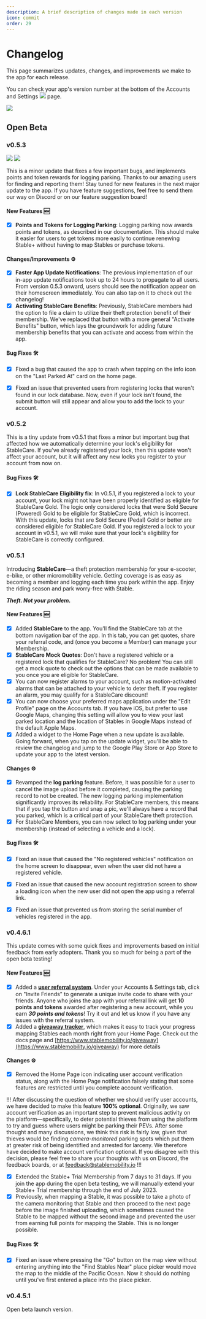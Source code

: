 ```yaml
---
description: A brief description of changes made in each version
icon: commit
order: 29
---
```


# Changelog

This page summarizes updates, changes, and improvements we make to the app for each release.

You can check your app's version number at the bottom of the Accounts and Settings ![](../static/icons/icon-account-settings.png) page.

![](../static/misc/app-version-number.png)

## Open Beta

### v0.5.3

[![](../static/buttons/google-play-button.png)](https://play.google.com/store/apps/details?id=com.stablemobility.stableapp) [![](../static/buttons/app-store-button.png)](https://apps.apple.com/us/app/stable-pev-theft-protection/id6446907426)

This is a minor update that fixes a few important bugs, and implements points and token rewards for logging parking. Thanks to our amazing users for finding and reporting them! Stay tuned for new features in the next major update to the app. If you have feature suggestions, feel free to send them our way on Discord or on our feature suggestion board!

#### New Features :new:
- [x] **Points and Tokens for Logging Parking**: Logging parking now awards points and tokens, as described in our documentation. This should make it easier for users to get tokens more easily to continue renewing Stable+ without having to map Stables or purchase tokens.

#### Changes/Improvements :gear:
- [x] **Faster App Update Notifications**: The previous implementation of our in-app update notifications took up to 24 hours to propagate to all users. From version 0.5.3 onward, users should see the notification appear on their homescreen immediately. You can also tap on it to check out the changelog!
- [x] **Activating StableCare Benefits**: Previously, StableCare members had the option to file a claim to utilize their theft protection benefit of their membership. We've replaced that button with a more general "Activate Benefits" button, which lays the groundwork for adding future membership benefits that you can activate and access from within the app.

#### Bug Fixes :hammer_and_wrench:
- [x] Fixed a bug that caused the app to crash when tapping on the info icon on the "Last Parked At" card on the home page.
- [x] Fixed an issue that prevented users from registering locks that weren't found in our lock database. Now, even if your lock isn't found, the submit button will still appear and allow you to add the lock to your account.


### v0.5.2

This is a tiny update from v0.5.1 that fixes a minor but important bug that affected how we automatically determine your lock's eligibility for StableCare. If you've already registered your lock, then this update won't affect your account, but it will affect any new locks you register to your account from now on.

#### Bug Fixes :hammer_and_wrench:

- [x] **Lock StableCare Eligibility fix**: In v0.5.1, if you registered a lock to your account, your lock might not have been properly identified as eligible for StableCare Gold. The logic only considered locks that were Sold Secure (Powered) Gold to be eligible for StableCare Gold, which is incorrect. With this update, locks that are Sold Secure (Pedal) Gold or better are considered eligible for StableCare Gold. If you registered a lock to your account in v0.5.1, we will make sure that your lock's eligibility for StableCare is correctly configured.

### v0.5.1

Introducing **StableCare**—a theft protection membership for your e-scooter, e-bike, or other micromobility vehicle. Getting coverage is as easy as becoming a member and logging each time you park within the app. Enjoy the riding season and park worry-free with Stable.

***Theft. Not your problem.***

#### New Features :new:
- [x] Added **StableCare** to the app. You'll find the StableCare tab at the bottom navigation bar of the app. In this tab, you can get quotes, share your referral code, and (once you become a Member) can manage your Membership.
- [x] **StableCare Mock Quotes**: Don't have a registered vehicle or a registered lock that qualifies for StableCare? No problem! You can still get a mock quote to check out the options that can be made available to you once you are eligible for StableCare.
- [x] You can now register alarms to your account, such as motion-activated alarms that can be attached to your vehicle to deter theft. If you register an alarm, you may qualify for a StableCare discount!
- [x] You can now choose your preferred maps application under the "Edit Profile" page on the Accounts tab. If you have iOS, but prefer to use Google Maps, changing this setting will allow you to view your last parked location and the location of Stables in Google Maps instead of the default Apple Maps.
- [x] Added a widget to the Home Page when a new update is available. Going forward, when you tap on the update widget, you'll be able to review the changelog and jump to the Google Play Store or App Store to update your app to the latest version.

#### Changes :gear:
- [x] Revamped the **log parking** feature. Before, it was possible for a user to cancel the image upload before it completed, causing the parking record to not be created. The new logging parking implementation significantly improves its reliability. For StableCare members, this means that if you tap the button and snap a pic, we'll always have a record that you parked, which is a critical part of your StableCare theft protection.
- [x] For StableCare Members, you can now select to log parking under your membership (instead of selecting a vehicle and a lock).

#### Bug Fixes :hammer_and_wrench:
- [x] Fixed an issue that caused the "No registered vehicles" notification on the home screen to disappear, even when the user did not have a registered vehicle.
- [x] Fixed an issue that caused the new account registration screen to show a loading icon when the new user did not open the app using a referral link.
- [x] Fixed an issue that prevented us from storing the serial number of vehicles registered in the app.


### v0.4.6.1

This update comes with some quick fixes and improvements based on initial feedback from early adopters. Thank you so much for being a part of the open beta testing!

#### New Features :new:
- [x] Added a [**user referral system**](../overview/invite-friends.md). Under your Accounts & Settings tab, click on "Invite Friends" to generate a unique invite code to share with your friends. Anyone who joins the app with your referral link will get **10 points and tokens** awarded after registering a new account, while you earn ***30 points and tokens***! Try it out and let us know if you have any issues with the referral system.
- [x] Added a [**giveaway tracker**](../open-beta/giveaways.md), which makes it easy to track your progress mapping Stables each month right from your Home Page. Check out the docs page and [https://www.stablemobility.io/giveaway](https://www.stablemobility.io/giveaway) for more details

#### Changes :gear:
- [x] Removed the Home Page icon indicating user account verification status, along with the Home Page notification falsely stating that some features are restricted until you complete account verification.

!!!
After discussing the question of whether we should verify user accounts, we have decided to make this feature **100% optional**. Originally, we saw account verification as an important step to prevent malicious activity on the platform—specifically, to deter potential thieves from using the platform to try and guess where users might be parking their PEVs. After some thought and many discussions, we think this risk is fairly low, given that thieves would be finding *camera-monitored* parking spots which put them at greater risk of being identified and arrested for larceny. We therefore have decided to make account verification optional. If you disagree with this decision, please feel free to share your thoughts with us on Discord, the feedback boards, or at feedback@stablemobility.io
!!!

- [x] Extended the Stable+ Trial Membership from 7 days to 31 days. If you join the app during the open beta testing, we will manually extend your Stable+ Trial membership through the end of July 2023.
- [x] Previously, when mapping a Stable, it was possible to take a photo of the camera monitoring that Stable and then proceed to the next page before the image finished uploading, which sometimes caused the Stable to be mapped without the second image and prevented the user from earning full points for mapping the Stable. This is no longer possible.

#### Bug Fixes :hammer_and_wrench:
- [x] Fixed an issue where pressing the "Go" button on the map view without entering anything into the "Find Stables Near" place picker would move the map to the middle of the Pacific Ocean. Now it should do nothing until you've first entered a place into the place picker.

### v0.4.5.1

Open beta launch version.
